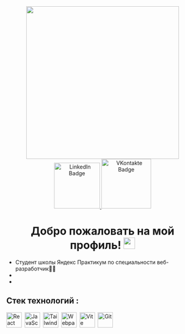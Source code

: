 <div id="header" align="center">
  <img src="https://static.tildacdn.com/tild3835-3363-4132-b064-396437363438/working.png" width="400"/>
  <div id="badges">
  <a href="https://www.linkedin.com/me?trk=p_mwlite_feed_updates-secondary_nav">
    <img src="https://img.shields.io/badge/Linkedin-blue?style=for-the-badge&logo=linkedin&logoColor=white" alt="LinkedIn Badge" width="120"/>
  </a>
  <a href="https://vk.com/r_u_sl_i_k">
    <img src="https://img.shields.io/badge/Vkontakte-blue?style=for-the-badge&logo=vk&logoColor=white" alt="VKontakte Badge" width="130"/>
  </a>
</div>
</div>
<div id="badges" align="center">
<img src="https://komarev.com/ghpvc/?username=ZykovRuslan&style=flat-square&color=blue" alt=""/>
<h1>
  Добро пожаловать на мой профиль!
  <img src="https://media.giphy.com/media/hvRJCLFzcasrR4ia7z/giphy.gif" width="30px"/>
</h1>
</div>
<div>
  <ul>
    <li>Студент школы Яндекс Практикум по специальности веб-разработчик👨‍💻
    <li>
    <li>
  <ul>
</div>
<h2>Стек технологий :</h2>
<div>
  <img src="https://cdn.icon-icons.com/icons2/2415/PNG/512/react_original_logo_icon_146374.png" title="React" alt="React" width="40" height="40"/>&nbsp;
  <img src="https://cdn.icon-icons.com/icons2/2107/PNG/512/file_type_js_icon_130510.png" title="JavaScript" alt="JavaScript" width="40" height="40"/>&nbsp;
  <img src="https://cdn.icon-icons.com/icons2/2107/PNG/512/file_type_tailwind_icon_130128.png" title="Tailwind" alt="Tailwind" width="40" height="40"/>&nbsp;
  <img src="https://img.icons8.com/color/512/webpack.png" title="Webpack" alt="Webpack" width="40" height="40"/>&nbsp;
  <img src="https://avatars.mds.yandex.net/i?id=e70afc3673aa8dcc4ec30e277b3a35d6-6994724-images-thumbs&ref=rim&n=33&w=453&h=300" title="Vite" alt="Vite" width="40" height="40"/>&nbsp;
  <img src="https://cdn.icon-icons.com/icons2/2699/PNG/512/git_scm_logo_icon_170096.png" title="Git" **alt="Git" width="40" height="40"/>
</div>

